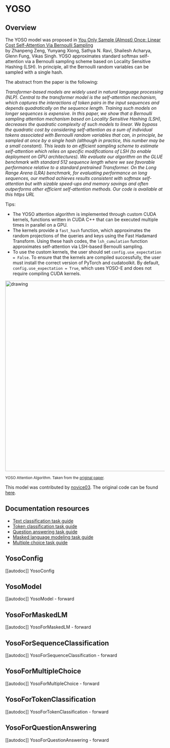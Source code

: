 <!--Copyright 2022 The HuggingFace Team. All rights reserved.

Licensed under the Apache License, Version 2.0 (the "License"); you may not use this file except in compliance with
the License. You may obtain a copy of the License at

http://www.apache.org/licenses/LICENSE-2.0

Unless required by applicable law or agreed to in writing, software distributed under the License is distributed on
an "AS IS" BASIS, WITHOUT WARRANTIES OR CONDITIONS OF ANY KIND, either express or implied. See the License for the
specific language governing permissions and limitations under the License.

⚠️ Note that this file is in Markdown but contain specific syntax for our doc-builder (similar to MDX) that may not be
rendered properly in your Markdown viewer.

-->

# YOSO

## Overview

The YOSO model was proposed in [You Only Sample (Almost) Once: Linear Cost Self-Attention Via Bernoulli Sampling](https://arxiv.org/abs/2111.09714)  
by Zhanpeng Zeng, Yunyang Xiong, Sathya N. Ravi, Shailesh Acharya, Glenn Fung, Vikas Singh. YOSO approximates standard softmax self-attention
via a Bernoulli sampling scheme based on Locality Sensitive Hashing (LSH). In principle, all the Bernoulli random variables can be sampled with
a single hash. 

The abstract from the paper is the following:

*Transformer-based models are widely used in natural language processing (NLP). Central to the transformer model is 
the self-attention mechanism, which captures the interactions of token pairs in the input sequences and depends quadratically 
on the sequence length. Training such models on longer sequences is expensive. In this paper, we show that a Bernoulli sampling 
attention mechanism based on Locality Sensitive Hashing (LSH), decreases the quadratic complexity of such models to linear. 
We bypass the quadratic cost by considering self-attention as a sum of individual tokens associated with Bernoulli random 
variables that can, in principle, be sampled at once by a single hash (although in practice, this number may be a small constant). 
This leads to an efficient sampling scheme to estimate self-attention which relies on specific modifications of 
LSH (to enable deployment on GPU architectures). We evaluate our algorithm on the GLUE benchmark with standard 512 sequence 
length where we see favorable performance relative to a standard pretrained Transformer. On the Long Range Arena (LRA) benchmark, 
for evaluating performance on long sequences, our method achieves results consistent with softmax self-attention but with sizable 
speed-ups and memory savings and often outperforms other efficient self-attention methods. Our code is available at this https URL*

Tips:

- The YOSO attention algorithm is implemented through custom CUDA kernels, functions written in CUDA C++ that can be executed multiple times
in parallel on a GPU.
- The kernels provide a `fast_hash` function, which approximates the random projections of the queries and keys using the Fast Hadamard Transform. Using these
hash codes, the `lsh_cumulation` function approximates self-attention via LSH-based Bernoulli sampling.
- To use the custom kernels, the user should set `config.use_expectation = False`. To ensure that the kernels are compiled successfully, 
the user must install the correct version of PyTorch and cudatoolkit. By default, `config.use_expectation = True`, which uses YOSO-E and 
does not require compiling CUDA kernels.

<img src="https://huggingface.co/datasets/huggingface/documentation-images/resolve/main/yoso_architecture.jpg"
alt="drawing" width="600"/> 

<small> YOSO Attention Algorithm. Taken from the <a href="https://arxiv.org/abs/2111.09714">original paper</a>.</small>

This model was contributed by [novice03](https://huggingface.co/novice03). The original code can be found [here](https://github.com/mlpen/YOSO).

## Documentation resources

- [Text classification task guide](../tasks/sequence_classification)
- [Token classification task guide](../tasks/token_classification)
- [Question answering task guide](../tasks/question_answering)
- [Masked language modeling task guide](../tasks/masked_language_modeling)
- [Multiple choice task guide](../tasks/multiple_choice)

## YosoConfig

[[autodoc]] YosoConfig


## YosoModel

[[autodoc]] YosoModel
    - forward


## YosoForMaskedLM

[[autodoc]] YosoForMaskedLM
    - forward


## YosoForSequenceClassification

[[autodoc]] YosoForSequenceClassification
    - forward

## YosoForMultipleChoice

[[autodoc]] YosoForMultipleChoice
    - forward


## YosoForTokenClassification

[[autodoc]] YosoForTokenClassification
    - forward


## YosoForQuestionAnswering

[[autodoc]] YosoForQuestionAnswering
    - forward